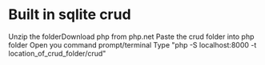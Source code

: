 # Built in sqlite crud
Unzip the folderDownload php from php.net
Paste the crud folder into php folder
Open you command prompt/terminal
Type "php -S localhost:8000 -t location_of_crud_folder/crud"
